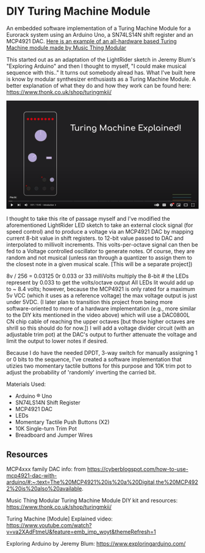 # DIY Turing Machine Module 

An embedded software implementation of a Turing Machine Module for a Eurorack system using an Arduino Uno, a SN74LS14N shift register and an MCP4921 DAC. 
[Here is an example of an all-hardware based Turing Machine module made by Music Thing Modular](https://www.thonk.co.uk/shop/turingmkii/)

This started out as an adaptation of the LightRider sketch in Jeremy Blum's "Exploring Arduino"
and then I thought to myself, "I could make musical sequence with this.."
It turns out somebody alread has. What I've built here is know by modular synthesizer enthusiasts as a Turing Machine Module.
A better explanation of what they do and how they work can be found here: 
https://www.thonk.co.uk/shop/turingmkii/

[![a video explaing how they work](https://github.com/staceywhitmore-inl/TuringMachineModule/blob/master/media/TuringMachineExplainedVideo.PNG)](https://www.youtube.com/watch?v=va2XAdFtmeU)

I thought to take this rite of passage myself and I've modified the aforementioned LightRider LED sketch to take an external clock signal (for speed control)
and to produce a voltage via an MCP4921 DAC by mapping current 8-bit value in shift registers. 
to 12-bit value passed to DAC and interpolated to millivolt increments.
This volts-per-octave signal can then be fed to a Voltage controlled  oscillator to generate notes.
Of course, they are random and not musical (unless ran through a quantizer to assign them to the closest note in a given musical scale. [This will be a separate project])

8v / 256 = 0.03125 0r 0.033 or 33 milliVolts
multiply the 8-bit # the LEDs represent by 0.033 to get the volts/octave output
All LEDs lit would add up to ~ 8.4 volts; however, because the MCP4921 is only rated for a maximum 5v VCC (which it uses as a reference voltage) 
the max voltage output is just under 5VDC. (I later plan to transition this project from being more software-oriented to more of a hardware implementation 
(e.g., more similar to the DIY kits mentioned in the video above) which will use a DAC0800L CN chip cable of reaching the upper octaves [but those higher octaves are shrill so this should do for now.])
I will add a voltage divider circuit (with an adjustable trim pot) at the DAC's output to further attenuate the voltage and limit the output to lower notes if desired.

Because I do have the needed DPDT, 3-way switch for manually assigning 1 or 0 bits to the sequence, I've created a software implementation that utizies two momentary tactile buttons
for this purpose and 10K trim pot to adjust the probability of 'randomly' inverting the carried bit. 

Materials Used:
* Arduino &#174; Uno
* SN74LS14N Shift Register 
* MCP4921 DAC
* LEDs
* Momentary Tactile Push Buttons (X2)
* 10K Single-turn Trim Pot
* Breadboard and Jumper Wires

## Resources
MCP4xxx family DAC info:
from https://cyberblogspot.com/how-to-use-mcp4921-dac-with-arduino/#:~:text=The%20MCP4921%20is%20a%20Digital,the%20MCP4922%20is%20also%20available.  

Music Thing Modular Turing Machine Module DIY kit and resources:
https://www.thonk.co.uk/shop/turingmkii/

Turing Machine [Module] Explained video:
https://www.youtube.com/watch?v=va2XAdFtmeU&feature=emb_imp_woyt&themeRefresh=1

Exploring Arduino by Jeremy Blum:
https://www.exploringarduino.com/